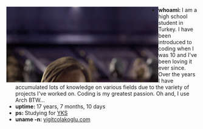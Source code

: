 <div>
  <img align="left" src="imgs/hello_there.gif">
  <ul>
    <li> <strong>whoami: </strong> I am a high school student in Turkey. I have been introduced to coding when I was 10 and I've been loving it ever since. Over the years I have accumulated lots of knowledge on various fields due to the variety of projects I've worked on. Coding is my greatest passion. Oh and, I use Arch BTW...</li>
    <li> <strong>uptime: </strong> 17 years, 7 months, 10 days</li>
    <li> <strong>ps: </strong> Studying for <a href="https://en.wikipedia.org/wiki/Student_Selection_and_Placement_System">YKS</a></li>
    <li> <strong>uname -n: </strong> <a href="https://yigitcolakoglu.com">yigitcolakoglu.com</a></li>
  </ul>
</div>
<!-- Coding Stats -->

<!--START_SECTION:waka-->
<!--END_SECTION:waka-->
